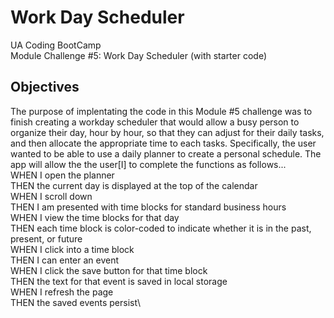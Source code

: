 # Work Day Scheduler

UA Coding BootCamp\
Module Challenge #5: Work Day Scheduler (with starter code)

## Objectives

The purpose of implentating the code in this Module #5 challenge was to finish creating a workday scheduler that would allow a busy person to organize their day, hour by hour, so that they can adjust for their daily tasks, and then allocate the appropriate time to each tasks. Specifically, the user wanted to be able to use a daily planner to create a personal schedule. The app will allow the the user[I] to complete the functions as follows...\
WHEN I open the planner\
THEN the current day is displayed at the top of the calendar\
WHEN I scroll down\
THEN I am presented with time blocks for standard business hours\
WHEN I view the time blocks for that day\
THEN each time block is color-coded to indicate whether it is in the past, present, or future\
WHEN I click into a time block\
THEN I can enter an event\
WHEN I click the save button for that time block\
THEN the text for that event is saved in local storage\
WHEN I refresh the page\
THEN the saved events persist\
